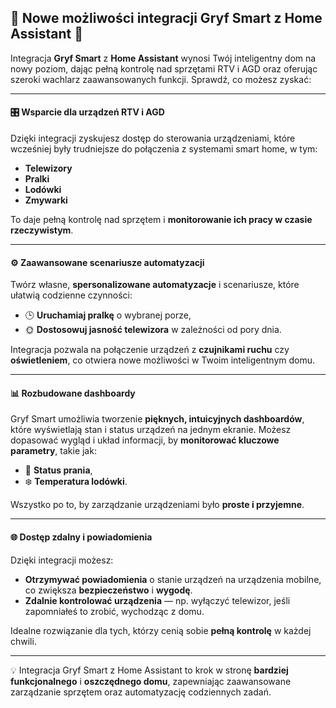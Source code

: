 ## 🌟 **Nowe możliwości integracji Gryf Smart z Home Assistant** 🌟

Integracja **Gryf Smart** z **Home Assistant** wynosi Twój inteligentny dom na nowy poziom, dając pełną kontrolę nad sprzętami RTV i AGD oraz oferując szeroki wachlarz zaawansowanych funkcji. Sprawdź, co możesz zyskać:

---

#### 🎛️ **Wsparcie dla urządzeń RTV i AGD**
Dzięki integracji zyskujesz dostęp do sterowania urządzeniami, które wcześniej były trudniejsze do połączenia z systemami smart home, w tym:
- **Telewizory**
- **Pralki**
- **Lodówki**
- **Zmywarki**

To daje pełną kontrolę nad sprzętem i **monitorowanie ich pracy w czasie rzeczywistym**. 

---

#### ⚙️ **Zaawansowane scenariusze automatyzacji**
Twórz własne, **spersonalizowane automatyzacje** i scenariusze, które ułatwią codzienne czynności:
- 🕒 **Uruchamiaj pralkę** o wybranej porze,
- 🌞 **Dostosowuj jasność telewizora** w zależności od pory dnia.

Integracja pozwala na połączenie urządzeń z **czujnikami ruchu** czy **oświetleniem**, co otwiera nowe możliwości w Twoim inteligentnym domu.

---

#### 📊 **Rozbudowane dashboardy**
Gryf Smart umożliwia tworzenie **pięknych, intuicyjnych dashboardów**, które wyświetlają stan i status urządzeń na jednym ekranie. Możesz dopasować wygląd i układ informacji, by **monitorować kluczowe parametry**, takie jak:
- 🧺 **Status prania**,
- ❄️ **Temperatura lodówki**.

Wszystko po to, by zarządzanie urządzeniami było **proste i przyjemne**.

---

#### 🌐 **Dostęp zdalny i powiadomienia**
Dzięki integracji możesz:
- **Otrzymywać powiadomienia** o stanie urządzeń na urządzenia mobilne, co zwiększa **bezpieczeństwo** i **wygodę**.
- **Zdalnie kontrolować urządzenia** — np. wyłączyć telewizor, jeśli zapomniałeś to zrobić, wychodząc z domu.

Idealne rozwiązanie dla tych, którzy cenią sobie **pełną kontrolę** w każdej chwili.

---

💡 Integracja Gryf Smart z Home Assistant to krok w stronę **bardziej funkcjonalnego** i **oszczędnego domu**, zapewniając zaawansowane zarządzanie sprzętem oraz automatyzację codziennych zadań.

